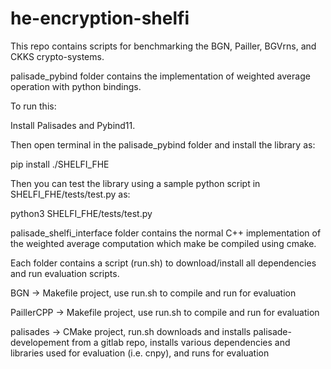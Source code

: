 # he-encryption-shelfi

This repo contains scripts for benchmarking the BGN, Pailler, BGVrns, and CKKS crypto-systems. 


palisade_pybind folder contains the implementation of weighted average operation with python bindings.

To run this:

Install Palisades and Pybind11.

Then open terminal in the palisade_pybind folder and install the library as:

pip install ./SHELFI_FHE

Then you can test the library using a sample python script in SHELFI_FHE/tests/test.py as:

python3 SHELFI_FHE/tests/test.py


palisade_shelfi_interface folder contains the normal C++ implementation of the weighted average computation which make be compiled using cmake.


Each folder contains a script (run.sh) to download/install all dependencies and run evaluation scripts.

BGN -> Makefile project, use run.sh to compile and run for evaluation

PaillerCPP -> Makefile project, use run.sh to compile and run for evaluation

palisades -> CMake project, run.sh downloads and installs palisade-developement from a gitlab repo, installs various dependencies and libraries used for evaluation (i.e. cnpy), and runs for evaluation
